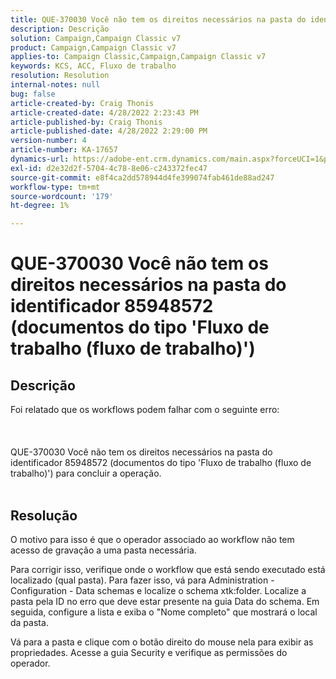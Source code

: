 ```yaml
---
title: QUE-370030 Você não tem os direitos necessários na pasta do identificador 85948572 (documentos do tipo 'Fluxo de trabalho (fluxo de trabalho)')
description: Descrição
solution: Campaign,Campaign Classic v7
product: Campaign,Campaign Classic v7
applies-to: Campaign Classic,Campaign,Campaign Classic v7
keywords: KCS, ACC, Fluxo de trabalho
resolution: Resolution
internal-notes: null
bug: false
article-created-by: Craig Thonis
article-created-date: 4/28/2022 2:23:43 PM
article-published-by: Craig Thonis
article-published-date: 4/28/2022 2:29:00 PM
version-number: 4
article-number: KA-17657
dynamics-url: https://adobe-ent.crm.dynamics.com/main.aspx?forceUCI=1&pagetype=entityrecord&etn=knowledgearticle&id=c8a8d6cc-fec6-ec11-a7b6-0022480a10ee
exl-id: d2e32d2f-5704-4c78-8e06-c243372fec47
source-git-commit: e8f4ca2dd578944d4fe399074fab461de88ad247
workflow-type: tm+mt
source-wordcount: '179'
ht-degree: 1%

---
```


# QUE-370030 Você não tem os direitos necessários na pasta do identificador 85948572 (documentos do tipo &#39;Fluxo de trabalho (fluxo de trabalho)&#39;)

## Descrição

Foi relatado que os workflows podem falhar com o seguinte erro:<br><br> <br><br>QUE-370030 Você não tem os direitos necessários na pasta do identificador 85948572 (documentos do tipo &#39;Fluxo de trabalho (fluxo de trabalho)&#39;) para concluir a operação.
<br> 

## Resolução


O motivo para isso é que o operador associado ao workflow não tem acesso de gravação a uma pasta necessária.

Para corrigir isso, verifique onde o workflow que está sendo executado está localizado (qual pasta). Para fazer isso, vá para Administration - Configuration - Data schemas e localize o schema xtk:folder. Localize a pasta pela ID no erro que deve estar presente na guia Data do schema. Em seguida, configure a lista e exiba o &quot;Nome completo&quot; que mostrará o local da pasta.

Vá para a pasta e clique com o botão direito do mouse nela para exibir as propriedades. Acesse a guia Security e verifique as permissões do operador.
